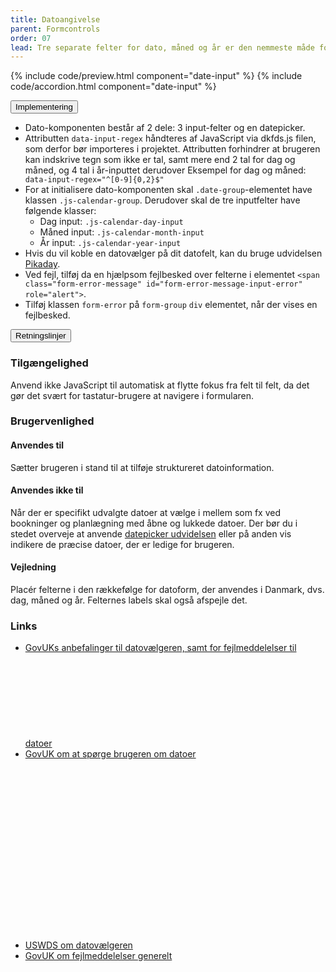 ```yaml
---
title: Datoangivelse
parent: Formcontrols
order: 07
lead: Tre separate felter for dato, måned og år er den nemmeste måde for brugeren at indskrive en dato.
---
```


{% include code/preview.html component="date-input" %}
{% include code/accordion.html component="date-input" %}
<div class="accordion accordion-bordered">
  <button class="button-unstyled accordion-button"
      aria-expanded="false" aria-controls="date-input-tech">
    Implementering
  </button>
  <div id="date-input-tech" aria-hidden="true" class="accordion-content">
    <section>
         <ul>
          <li>Dato-komponenten består af 2 dele: 3 input-felter og en datepicker.</li>
          <li>Attributten <code>data-input-regex</code> håndteres af JavaScript via dkfds.js filen, som derfor bør importeres i projektet.
           Attributten forhindrer at brugeren kan indskrive tegn som ikke er tal, samt mere end 2 tal for dag og måned, og 4 tal i år-inputtet derudover  Eksempel for dag og måned: <code> data-input-regex="^[0-9]{0,2}$"</code></li>
          <li>
            For at initialisere dato-komponenten skal <code>.date-group</code>-elementet have klassen <code>.js-calendar-group</code>. Derudover skal de tre inputfelter have følgende klasser:
            <ul>
              <li>Dag input: <code>.js-calendar-day-input</code></li>
              <li>Måned input: <code>.js-calendar-month-input</code></li>
              <li>År input: <code>.js-calendar-year-input</code></li>
            </ul>
          </li>
          <li>Hvis du vil koble en datovælger på dit datofelt, kan du bruge udvidelsen <a href="/udvidelser/pikaday/">Pikaday</a>.</li>
          <li>Ved fejl, tilføj da en hjælpsom fejlbesked over felterne i elementet <code>&lt;span class="form-error-message" id="form-error-message-input-error" role="alert"&gt;</code>.</li> 
          <li>Tilføj klassen <code>form-error</code> på <code>form-group</code> <code>div</code> elementet, når der vises en fejlbesked.</li>
        </ul>
    </section>
  </div>
</div>
<div class="accordion accordion-bordered">
  <button class="button-unstyled accordion-button"
      aria-expanded="true" aria-controls="date-input-docs">
    Retningslinjer
  </button>
  <div id="date-input-docs" aria-hidden="false" class="accordion-content">
    <article>
      <section>
          <h3 class="h4">Tilgængelighed</h3>
          <p>Anvend ikke JavaScript til automatisk at flytte fokus fra felt til felt, da det gør det svært for tastatur-brugere at navigere i formularen.</p>          
      </section>
      <section>
          <h3 class="h4">Brugervenlighed</h3>
          <h4 class="h5">Anvendes til</h4>
          <p>Sætter brugeren i stand til at tilføje struktureret datoinformation.</p>
          <h4 class="h5">Anvendes ikke til</h4>
          <p>Når der er specifikt udvalgte datoer at vælge i mellem som fx ved bookninger og planlægning med åbne og lukkede datoer. Der bør du i stedet overveje at anvende <a href="/udvidelser/pikaday/">datepicker udvidelsen</a> eller på anden vis indikere de præcise datoer, der er ledige for brugeren.</p>
          <h4 class="h5">Vejledning</h4>
          <p>Placér felterne i den rækkefølge for datoform, der anvendes i Danmark, dvs. dag, måned og år. Felternes labels skal også afspejle det.</p>
      </section>
      <section>
      <h3 class="h4">Links</h3>
      <ul class="nobullet-list">
        <li><a href="https://design-system.service.gov.uk/components/date-input/" class="icon-link">GovUKs anbefalinger til datovælgeren, samt for fejlmeddelelser til datoer<svg class="icon-svg"><use xlink:href="#open-in-new"></use></svg></a></li>
        <li><a href="https://design-system.service.gov.uk/patterns/dates/" class="icon-link">GovUK om at spørge brugeren om datoer<svg class="icon-svg"><use xlink:href="#open-in-new"></use></svg></a></li>
        <li><a href="https://v2.designsystem.digital.gov/components/form-controls/#date-input" class="icon-link">USWDS om datovælgeren<svg class="icon-svg"><use xlink:href="#open-in-new"></use></svg></a></li>
        <li><a href="https://design-system.service.gov.uk/components/error-message/" class="icon-link">GovUK om fejlmeddelelser generelt<svg class="icon-svg"><use xlink:href="#open-in-new"></use></svg></a></li>
      </ul>
      </section>
    </article>
  </div>
</div>
